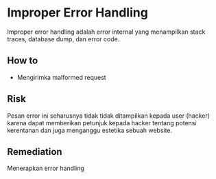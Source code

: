 # Improper Error Handling
Improper error handling adalah error internal yang menampilkan stack traces, database dump, dan error code. 

## How to
- Mengirimka malformed request

## Risk
Pesan error ini seharusnya tidak tidak ditampilkan kepada user (hacker) karena dapat memberikan petunjuk kepada hacker tentang potensi kerentanan dan juga menganggu estetika sebuah website.

## Remediation
Menerapkan error handling

